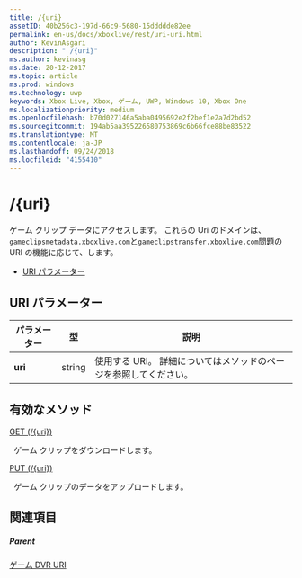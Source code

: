 ```yaml
---
title: /{uri}
assetID: 40b256c3-197d-66c9-5680-15ddddde82ee
permalink: en-us/docs/xboxlive/rest/uri-uri.html
author: KevinAsgari
description: " /{uri}"
ms.author: kevinasg
ms.date: 20-12-2017
ms.topic: article
ms.prod: windows
ms.technology: uwp
keywords: Xbox Live, Xbox, ゲーム, UWP, Windows 10, Xbox One
ms.localizationpriority: medium
ms.openlocfilehash: b70d027146a5aba0495692e2f2bef1e2a7d2bd52
ms.sourcegitcommit: 194ab5aa395226580753869c6b66fce88be83522
ms.translationtype: MT
ms.contentlocale: ja-JP
ms.lasthandoff: 09/24/2018
ms.locfileid: "4155410"
---
```

# <a name="uri"></a>/{uri}
ゲーム クリップ データにアクセスします。 これらの Uri のドメインは、`gameclipsmetadata.xboxlive.com`と`gameclipstransfer.xboxlive.com`問題の URI の機能に応じて、します。
 
  * [URI パラメーター](#ID4EX)
 
<a id="ID4EX"></a>

 
## <a name="uri-parameters"></a>URI パラメーター
 
| パラメーター| 型| 説明| 
| --- | --- | --- | 
| <b>uri</b>| string| 使用する URI。 詳細についてはメソッドのページを参照してください。| 
  
<a id="ID4ETB"></a>

 
## <a name="valid-methods"></a>有効なメソッド

[GET (/{uri})](uri-uriget.md)

&nbsp;&nbsp;ゲーム クリップをダウンロードします。

[PUT (/{uri})](uri-uriput.md)

&nbsp;&nbsp;ゲーム クリップのデータをアップロードします。
 
<a id="ID4EAC"></a>

 
## <a name="see-also"></a>関連項目
 
<a id="ID4ECC"></a>

 
##### <a name="parent"></a>Parent 

[ゲーム DVR URI](atoc-reference-dvr.md)

   